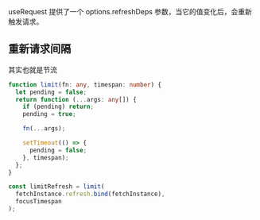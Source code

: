 useRequest 提供了一个 options.refreshDeps 参数，当它的值变化后，会重新触发请求。

<script setup>
  import RefreshDeps from './demos/refresh-deps.vue'
</script>

<RefreshDeps />

## 重新请求间隔

其实也就是节流

```ts
function limit(fn: any, timespan: number) {
  let pending = false;
  return function (...args: any[]) {
    if (pending) return;
    pending = true;

    fn(...args);

    setTimeout(() => {
      pending = false;
    }, timespan);
  };
}
```

```ts
const limitRefresh = limit(
  fetchInstance.refresh.bind(fetchInstance),
  focusTimespan
);
```
